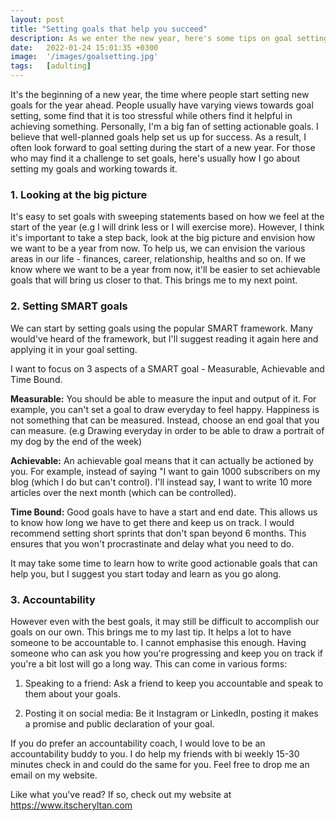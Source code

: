 ```yaml
---
layout: post
title: "Setting goals that help you succeed"
description: As we enter the new year, here's some tips on goal setting.
date:   2022-01-24 15:01:35 +0300
image:  '/images/goalsetting.jpg'
tags:   [adulting]
---
```

It's the beginning of a new year, the time where people start setting new goals for the year ahead. People usually have varying views towards goal setting, some find that it is too stressful while others find it helpful in achieving something. Personally, I'm a big fan of setting actionable goals.
I believe that well-planned goals help set us up for success. As a result, I often look forward to goal setting during the start of a new year. For those who may find it a challenge to set goals, here's usually how I go about setting my goals and working towards it. 

### 1. Looking at the big picture 

It's easy to set goals with sweeping statements based on how we feel at the start of the year (e.g I will drink less or I will exercise more). However, I think it's important to take a step back, look at the big picture and envision how we want to be a year from now. To help us, we can envision the various areas in our life - finances, career, relationship, healths and so on. 
If we know where we want to be a year from now, it'll be easier to set achievable goals that will bring us closer to that. This brings me to my next point. 

### 2. Setting SMART goals 

We can start by setting goals using the popular SMART framework. Many would've heard of the framework, but I'll suggest reading it again here and applying it in your goal setting. 

I want to focus on 3 aspects of a SMART goal - Measurable, Achievable and Time Bound. 

**Measurable:** You should be able to measure the input and output of it. For example, you can't set a goal to draw everyday to feel happy. Happiness is not something that can be measured. Instead, choose an end goal that you can measure. (e.g Drawing everyday in order to be able to draw a portrait of my dog by the end of the week) 

**Achievable:** An achievable goal means that it can actually be actioned by you. For example, instead of saying "I want to gain 1000 subscribers on my blog (which I do but can't control). I'll instead say, I want to write 10 more articles over the next month (which can be controlled). 

**Time Bound:** Good goals have to have a start and end date. This allows us to know how long we have to get there and keep us on track. I would recommend setting short sprints that don't span beyond 6 months. This ensures that you won't procrastinate and delay what you need to do.  

It may take some time to learn how to write good actionable goals that can help you, but I suggest you start today and learn as you go along. 

### 3. Accountability 

However even with the best goals, it may still be difficult to accomplish our goals on our own. This brings me to my last tip. It helps a lot to have someone to be accountable to. I cannot emphasise this enough. Having someone who can ask you how you're progressing and keep you on track if you're a bit lost will go a long way. This can come in various forms: 

1. Speaking to a friend: Ask a friend to keep you accountable and speak to them about your goals. 

2. Posting it on social media: Be it Instagram or LinkedIn, posting it makes a promise and public declaration of your goal. 

If you do prefer an accountability coach, I would love to be an accountability buddy to you. I do help my friends with bi weekly 15-30 minutes check in and could do the same for you. Feel free to drop me an email on my website. 

Like what you've read? If so, check out my website at https://www.itscheryltan.com